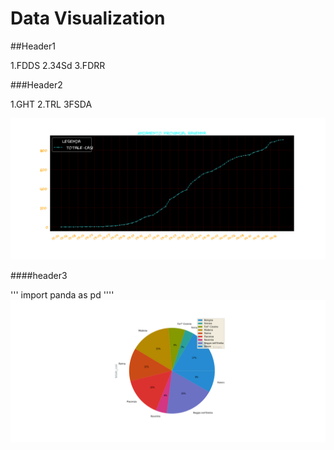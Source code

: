 # Data Visualization

##Header1

1.FDDS
2.34Sd
3.FDRR


###Header2

1.GHT
2.TRL
3FSDA

![My image](/image-pandas.png)

####header3

'''
import panda as pd
''''
![First image](/image-pandas-pie.png/)
